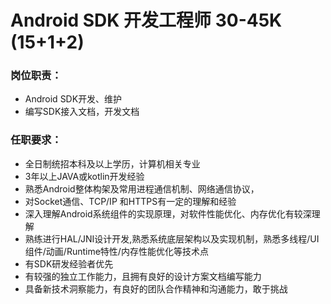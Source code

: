 
# Android SDK 开发工程师  30-45K (15+1+2)

### 岗位职责：
- Android SDK开发、维护
- 编写SDK接入文档，开发文档

### 任职要求：
- 全日制统招本科及以上学历，计算机相关专业
- 3年以上JAVA或kotlin开发经验
- 熟悉Android整体构架及常用进程通信机制、网络通信协议，
- 对Socket通信、TCP/IP 和HTTPS有一定的理解和经验
- 深入理解Android系统组件的实现原理，对软件性能优化、内存优化有较深理解
- 熟练进行HAL/JNI设计开发,熟悉系统底层架构以及实现机制，熟悉多线程/UI组件/动画/Runtime特性/内存性能优化等技术点
- 有SDK研发经验者优先
- 有较强的独立工作能力，且拥有良好的设计方案文档编写能力
- 具备新技术洞察能力，有良好的团队合作精神和沟通能力，敢于挑战